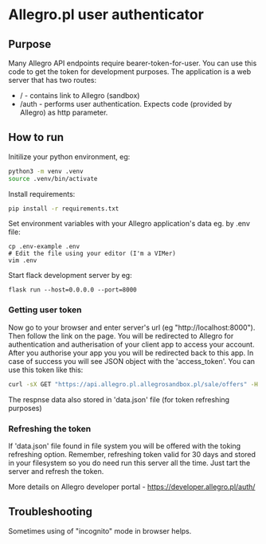 # Allegro.pl user authenticator

## Purpose

Many Allegro API endpoints require bearer-token-for-user.
You can use this code to get the token for development purposes.
The application is a web server that has two routes:
* / - contains link to Allegro (sandbox)
* /auth - performs user authentication. Expects code (provided by Allegro) as http parameter.

## How to run

Initilize your python environment, eg:
```bash
python3 -m venv .venv
source .venv/bin/activate
```
Install requirements:
```bash
pip install -r requirements.txt
```
Set environment variables with your Allegro application's data eg. by .env file:
```
cp .env-example .env
# Edit the file using your editor (I'm a VIMer)
vim .env
```

Start flack development server by eg:
```
flask run --host=0.0.0.0 --port=8000
```
### Getting user token
Now go to your browser and enter server's url (eg "http://localhost:8000"). Then follow the link on the page.
You will be redirected to Allegro for authentication and autherisation of your client app to access your account.
After you authorise your app you you will be redirected back to this app. In case of success you will see JSON object with the 'access_token'.
You can use this token like this:
```bash
curl -sX GET "https://api.allegro.pl.allegrosandbox.pl/sale/offers" -H "authorization: Bearer <the token goes here>" -H 'accept: application/vnd.allegro.public.v1+json' 
```
The respnse data also stored in 'data.json' file (for token refreshing purposes)

### Refreshing the token
If 'data.json' file found in file system you will be offered with the toking refreshing option. Remember, refreshing token valid for 30 days and stored in your filesystem so you do need run this server all the time. Just tart the server and refresh the token.

More details on Allegro developer portal - https://developer.allegro.pl/auth/

## Troubleshooting
Sometimes using of "incognito" mode in browser helps.